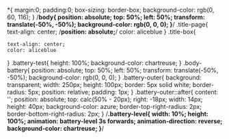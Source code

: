 *{
    margin:0;
    padding:0;
    box-sizing: border-box;
    background-color: rgb(0, 60, 116);
}
/**body{
    position: absolute;
    top: 50%;
    left: 50%;
    transform: translate(-50%, -50%);
    background-color: rgb(0, 0, 0);
}**/
.title-page{
    text-align: center;
    /**position: absolute;**/
    color: aliceblue
}
.title-box{
 
    text-align: center;
    color: aliceblue
}
.battery-test{
    height: 100%;
    background-color: chartreuse;
}
.body-battery{
    position: absolute;
    top: 50%;
    left: 50%;
    transform: translate(-50%, -50%);
    background-color: rgb(0, 0, 0);
}
.battery-outer{
    background: transparent;
    width: 250px;
    height: 100px;
    border: 5px solid white;
    border-radius: 5px;
    position: relative;
    padding: 1px;
}
.battery-outer::after{
    content: '';
    position: absolute;
    top: calc(50% - 20px);
    right: -18px;
    width: 14px;
    height: 40px;
    background-color: azure;
    border-top-right-radius: 2px;
    border-bottom-right-radius: 2px;
}
/**.battery-level{
    width: 10%;
    height: 100%;
    animation: battery-level 3s forwards;
    animation-direction: reverse;
    background-color: chartreuse;
}**/
